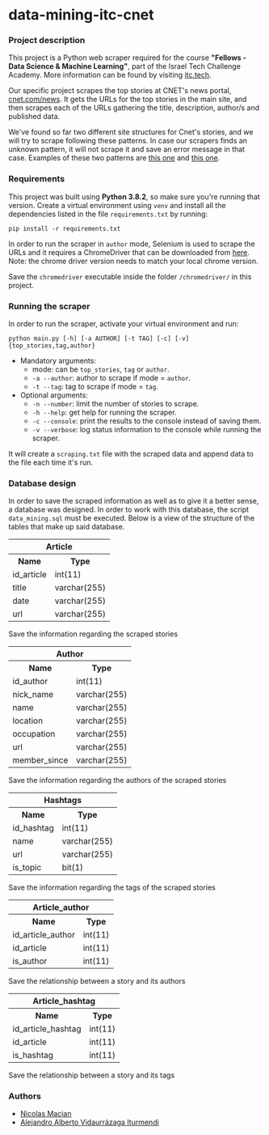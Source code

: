 # data-mining-itc-cnet

### Project description
This project is a Python web scraper required for the course **"Fellows - Data 
Science & Machine Learning"**, part of the Israel Tech Challenge Academy. More 
information can be found by visiting [itc.tech](https://www.itc.tech/).

Our specific project scrapes the top stories at CNET's news portal, 
[cnet.com/news](https://www.cnet.com/news/). It gets the URLs for the top
stories in the main site, and then scrapes each of the URLs gathering the title,
description, author/s and published data.

We've found so far two different site structures for Cnet's stories, and we will
try to scrape following these patterns. In case our scrapers finds an unknown 
pattern, it will not scrape it and save an error message in that case. Examples
of these two patterns are 
[this one](https://www.cnet.com/news/windows-11-everything-we-want-to-see-in-the-new-microsoft-os/)
and [this one](https://www.cnet.com/features/gps-rules-everything-a-satellite-launch-this-week-keeps-its-upgrade-rolling/).


### Requirements
This project was built using **Python 3.8.2**, so make sure you're running that 
version.
Create a virtual environment using `venv` and install all the dependencies 
listed in the file `requirements.txt` by running:

`pip install -r requirements.txt`

In order to run the scraper in `author` mode, Selenium is used to scrape the 
URLs and it requires a ChromeDriver that can be downloaded from 
[here](https://chromedriver.chromium.org/downloads). Note: the chrome driver
version needs to match your local chrome version.

Save the `chromedriver` executable inside the folder `/chromedriver/` in this
project.

### Running the scraper
In order to run the scraper, activate your virtual environment and run:

`python main.py [-h] [-a AUTHOR] [-t TAG] [-c] [-v] {top_stories,tag,author}`

* Mandatory arguments:
    - mode: can be `top_stories`, `tag` or `author`.
    - `-a --author`: author to scrape if mode = `author`.
    - `-t --tag`: tag to scrape if mode = `tag`.
* Optional arguments:
    - `-n --number`: limit the number of stories to scrape.
    - `-h --help`: get help for running the scraper.
    - `-c --console`: print the results to the console instead of saving them.
    - `-v --verbose`: log status information to the console while running the 
      scraper.

It will create a `scraping.txt` file with the scraped data and append data to 
the file each time it's run.

### Database design
In order to save the scraped information as well as to give it a better sense, a database 
was designed. In order to work with this database, the script `data_mining.sql` must be executed. 
Below is a view of the structure of the tables that make up said database.


<table>
    <tr>
      <th colspan="2" >Article</th>
    </tr>
    <tr>
      <tr>
      <th>Name</th>
      <th>Type</th>
    </tr>
    <tr>
      <td>id_article</td>
      <td>int(11)</td>
    </tr>
    <tr>
      <td>title</td>
      <td>varchar(255)</td>
    </tr>
    <tr>
      <td>date</td>
      <td>varchar(255)</td>
    </tr>
    <tr>
      <td>url</td>
      <td>varchar(255)</td>
    </tr>
</table>
Save the information regarding the scraped stories

<table>
    <tr>
      <th colspan="2" >Author</th>
    </tr>
    <tr>
      <tr>
      <th>Name</th>
      <th>Type</th>
    </tr>
    <tr>
      <td>id_author</td>
      <td>int(11)</td>
    </tr>
    <tr>
      <td>nick_name</td>
      <td>varchar(255)</td>
    </tr>
    <tr>
      <td>name</td>
      <td>varchar(255)</td>
    </tr>
    <tr>
      <td>location</td>
      <td>varchar(255)</td>
    </tr>
    <tr>
      <td>occupation</td>
      <td>varchar(255)</td>
    </tr>
    <tr>
      <td>url</td>
      <td>varchar(255)</td>
    </tr>
    <tr>
      <td>member_since</td>
      <td>varchar(255)</td>
    </tr>
</table>

Save the information regarding the authors of the scraped stories

<table>
    <tr>
      <th colspan="2" >Hashtags</th>
    </tr>
    <tr>
      <tr>
      <th>Name</th>
      <th>Type</th>
    </tr>
    <tr>
      <td>id_hashtag</td>
      <td>int(11)</td>
    </tr>
    <tr>
      <td>name</td>
      <td>varchar(255)</td>
    </tr>
    <tr>
      <td>url</td>
      <td>varchar(255)</td>
    </tr>
    <tr>
      <td>is_topic</td>
      <td>bit(1)</td>
    </tr>
</table>

Save the information regarding the tags of the scraped stories

<table>
    <tr>
      <th colspan="2">Article_author</th>
    </tr>
    <tr>
      <tr>
      <th>Name</th>
      <th>Type</th>
    </tr>
    <tr>
      <td>id_article_author</td>
      <td>int(11)</td>
    </tr>
    <tr>
      <td>id_article</td>
      <td>int(11)</td>
    </tr>
    <tr>
      <td>is_author</td>
      <td>int(11)</td>
    </tr>
</table>

Save the relationship between a story and its authors

<table>
    <tr>
      <th colspan="2">Article_hashtag</th>
    </tr>
    <tr>
      <tr>
      <th>Name</th>
      <th>Type</th>
    </tr>
    <tr>
      <td>id_article_hashtag</td>
      <td>int(11)</td>
    </tr>
    <tr>
      <td>id_article</td>
      <td>int(11)</td>
    </tr>
    <tr>
      <td>is_hashtag</td>
      <td>int(11)</td>
    </tr>
</table>

Save the relationship between a story and its tags

### Authors
- [Nicolas Macian](https://github.com/nmacianx/)
- [Alejandro Alberto Vidaurrázaga Iturmendi](https://github.com/Alejandro-Vidaurrazaga)